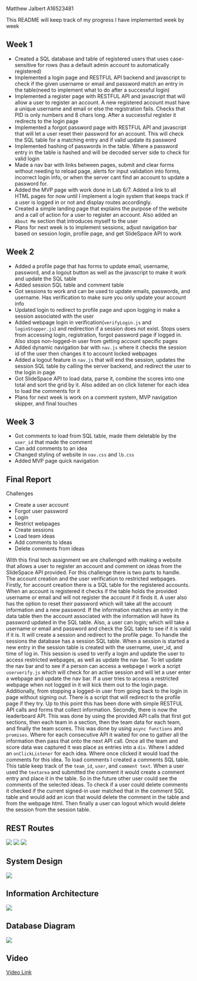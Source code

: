 Matthew Jalbert A16523481

This README will keep track of my progress I have implemented week by week

## Week 1
* Created a SQL database and table of registered users that uses case-sensitive for rows (has a default admin account to automatically registered)
* Implemented a login page and RESTFUL API backend and javascript to check if the given username or email and password match an entry in the table(need to implement what to do after a successful login)
* Implemented a register page with RESTFUL API and javascript that will allow a user to register an account. A new registered account must have a unique username and email or else the registration fails. Checks that PID is only numbers and 8 chars long. After a successful register it redirects to the login page
* Implemented a forgot password page with RESTFUL API and javascript that will let a user reset their password for an account. This will check the SQL table for a matching entry and if valid update its password
* Implemented hashing of passwords in the table. Where a password entry in the table is hashed and will be decoded server side to check for valid login
* Made a nav bar with links between pages, submit and clear forms without needing to reload page, alerts for input validation into forms, incorrect login info, or when the server cant find an account to update a password for.
* Added the MVP page with work done in Lab 6/7. Added a link to all HTML pages for now until I implement a login system that keeps track if a user is logged in or not and display routes accordingly.
* Created a simple landing page that explains the purpose of the website and a call of action for a user to register an account. Also added an `About Me` section that introduces myself to the user
* Plans for next week is to implement sessions, adjust navigation bar based on session login, profile page, and get SlideSpace API to work

## Week 2
* Added a profile page that has forms to update email, username, password, and a logout button as well as the javascript to make it work and update the SQL table
* Added session SQL table and comment table
* Got sessions to work and can be used to update emails, passwords, and username. Has verification to make sure you only update your account info
* Updated login to redirect to profile page and upon logging in make a session associated with the user
* Added webpage login in verification(`verifyLogin.js` and `loginStopper.js`) and redirection if a session does not exist. Stops users from accessing login, registration, forgot password page if logged in. Also stops non-logged-in user from getting account specific pages
* Added dynamic navigation bar with `nav.js` where it checks the session id of the user then changes it to account locked webpages
* Added a logout feature in `nav.js` that will end the session, updates the session SQL table by calling the server backend, and redirect the user to the login in page
* Got SlideSpace API to load data, parse it, combine the scores into one total and sort the grid by it. Also added an on click listener for each idea to load the comments for it
*  Plans for next week is work on a comment system, MVP navigation skipper, and final touches

## Week 3 
* Got comments to load from SQL table, made them deletable by the `user_id` that made the comment
* Can add comments to an idea 
* Changed styling of website in `nav.css` and `lb.css`
* Added MVP page quick navigation

## Final Report

Challenges
* Create a user account
* Forgot user password
* Login
* Restrict webpages
* Create sessions
* Load team ideas
* Add comments to ideas
* Delete comments from ideas

With this final tech assignment we are challenged with making a website that allows a user to register an account and comment on ideas from the SlideSpace API provided.
For this challenge there is two parts to handle. The account creation and the user verification to restricted webpages.
Firstly, for account creation there is a SQL table for the registered accounts. When an account is registered it checks if the table holds the provided username or email and 
will not register the account if it finds it. A user also has the option to reset their password which will take all the account information and a new password. If the information
matches an entry in the data table then the account associated with the information will have its password updated in the SQL table. Also, a user can login; which will take a username
or email and password and check the SQL table to see if it is valid if it is. It will create a session and redirect to the profile page. To handle the sessions the database has a session
SQL table. When a session is started a new entry in the session table is created with the username, user_id, and time of log in. This session is used to verify a login and update the 
user to access restricted webpages, as well as update the nav bar. To let update the nav bar and to see if a person can access a webpage I work a script `userverify.js` which will 
check for an active session and will let a user enter a webpage and update the nav bar. If a user tries to access a restricted webpage when not logged in it will kick them out to the 
login page. Additionally, from stopping a logged-in user from going back to the login in page without signing out. There is a script that will redirect to the profile page if they try.
Up to this point this has been done with simple RESTFUL API calls and forms that collect information.
Secondly, there is now the leaderboard API. This was done by using the provided API calls that first got sections, then each team in a section, then the team data for each team, and finally
the team scores. This was done by using `async functions` and `promises`. Where for each consecutive API it waited for one to gather all the information then pass that onto the next API call.
Once all the team and score data was captured it was place as entries into a `div`. Where I added an `onClickListener` for each idea. Where once clicked it would load the comments for this idea.
To load comments I created a comments SQL table. This table keep track of the `team_id`, `user`, and `comment text`. When a user used the `textarea` and submitted the comment it would create
a comment entry and place it in the table. So in the future other user could see the comments of the selected ideas. To check if a user could delete comments it checked if the current signed-in
user matched that in the comment SQL table and would add an icon that would delete the comment in the table and from the webpage html. Then finally a user can logout which would delete the session
from the session table.

## REST Routes
![](images/restapi1.png)
![](images/restapi2.png)
![](images/restapi3.png)

## System Design
![](images/system.png)

## Information Architecture
![](images/information.png)

## Database Diagram
![](images/database.png)

## Video
[Video Link](https://youtu.be/pXRsTDFaUS4)